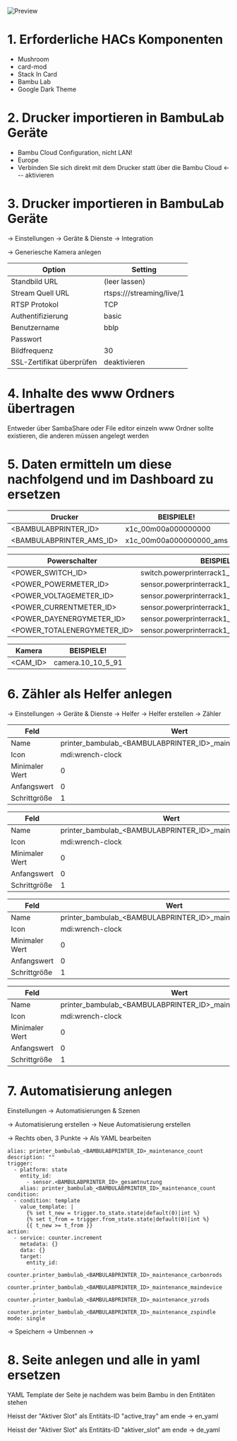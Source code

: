 ![Preview](https://github.com/Stone-Time/HomeAssistant-BambuLab-DashBoard/blob/main/screenshot.jpg?raw=true)



# 1. Erforderliche HACs Komponenten
- Mushroom
- card-mod
- Stack In Card
- Bambu Lab
- Google Dark Theme

 

# 2. Drucker importieren in BambuLab Geräte
- Bambu Cloud Configuration, nicht LAN!
- Europe
- Verbinden Sie sich direkt mit dem Drucker statt über die Bambu Cloud <--- aktivieren


# 3. Drucker importieren in BambuLab Geräte
-> Einstellungen -> Geräte & Dienste -> Integration 

-> Generiesche Kamera anlegen


| Option                    | Setting                               |
| ------------------------- | ------------------------------------- |
| Standbild URL             | (leer lassen)                         |
| Stream Quell URL          | rtsps://<printer-ip>/streaming/live/1 |
| RTSP Protokol             | TCP                                   |
| Authentifizierung         | basic                                 |
| Benutzername              | bblp                                  |
| Passwort                  | <lan-access-code>                     |
| Bildfrequenz              | 30                                    |
| SSL-Zertifikat überprüfen | deaktivieren                          |


# 4. Inhalte des www Ordners übertragen
Entweder über SambaShare oder File editor einzeln 
www Ordner sollte existieren, die anderen müssen angelegt werden


# 5. Daten ermitteln um diese nachfolgend und im Dashboard zu ersetzen

| Drucker                   | BEISPIELE!              |
| ------------------------- | ----------------------- |
| <BAMBULABPRINTER_ID> 			|	x1c_00m00a000000000     |
| <BAMBULABPRINTER_AMS_ID> 	|	x1c_00m00a000000000_ams |

| Powerschalter               | BEISPIELE!                                    |
| --------------------------- | --------------------------------------------- |
| <POWER_SWITCH_ID>					  | switch.powerprinterrack1_2                    | 
| <POWER_POWERMETER_ID>				| sensor.powerprinterrack1_2_power              | 
| <POWER_VOLTAGEMETER_ID>			| sensor.powerprinterrack1_2_voltage            | 
| <POWER_CURRENTMETER_ID>			| sensor.powerprinterrack1_2_current            | 
| <POWER_DAYENERGYMETER_ID>		| sensor.powerprinterrack1_2_total_daily_energy | 
| <POWER_TOTALENERGYMETER_ID> | sensor.powerprinterrack1_2_energy             | 

| Kamera    | BEISPIELE!        |
| --------- | ----------------- |
| <CAM_ID>  | camera.10_10_5_91 |

# 6. Zähler als Helfer anlegen 
-> Einstellungen -> Geräte & Dienste -> Helfer
-> Helfer erstellen -> Zähler


| Feld           | Wert              |
| -------------- | ----------------- |
| Name           | printer_bambulab_<BAMBULABPRINTER_ID>_maintenance_carbonrods |
| Icon           | mdi:wrench-clock  |
| Minimaler Wert | 0 |
| Anfangswert    | 0 |
| Schrittgröße   | 1 |

| Feld           | Wert              |
| -------------- | ----------------- |
| Name           | printer_bambulab_<BAMBULABPRINTER_ID>_maintenance_yzrods |
| Icon           | mdi:wrench-clock  |
| Minimaler Wert | 0 |
| Anfangswert    | 0 |
| Schrittgröße   | 1 |

| Feld           | Wert              |
| -------------- | ----------------- |
| Name           | printer_bambulab_<BAMBULABPRINTER_ID>_maintenance_zspindle |
| Icon           | mdi:wrench-clock  |
| Minimaler Wert | 0 |
| Anfangswert    | 0 |
| Schrittgröße   | 1 |

| Feld           | Wert              |
| -------------- | ----------------- |
| Name           | printer_bambulab_<BAMBULABPRINTER_ID>_maintenance_maindevice |
| Icon           | mdi:wrench-clock  |
| Minimaler Wert | 0 |
| Anfangswert    | 0 |
| Schrittgröße   | 1 |

# 7. Automatisierung anlegen
Einstellungen -> Automatisierungen & Szenen

-> Automatisierung erstellen -> Neue Automatisierung erstellen

-> Rechts oben, 3 Punkte -> Als YAML bearbeiten


```
alias: printer_bambulab_<BAMBULABPRINTER_ID>_maintenance_count
description: ""
trigger:
  - platform: state
    entity_id:
      - sensor.<BAMBULABPRINTER_ID>_gesamtnutzung
    alias: printer_bambulab_<BAMBULABPRINTER_ID>_maintenance_count
condition:
  - condition: template
    value_template: |
      {% set t_new = trigger.to_state.state|default(0)|int %}
      {% set t_from = trigger.from_state.state|default(0)|int %}
      {{ t_new >= t_from }}
action:
  - service: counter.increment
    metadata: {}
    data: {}
    target:
      entity_id:
        - counter.printer_bambulab_<BAMBULABPRINTER_ID>_maintenance_carbonrods
        - counter.printer_bambulab_<BAMBULABPRINTER_ID>_maintenance_maindevice
        - counter.printer_bambulab_<BAMBULABPRINTER_ID>_maintenance_yzrods
        - counter.printer_bambulab_<BAMBULABPRINTER_ID>_maintenance_zspindle
mode: single
```

-> Speichern -> Umbennen -> 

# 8. Seite anlegen und alle <IDs> in yaml ersetzen

YAML Template der Seite je nachdem was beim Bambu in den Entitäten stehen

Heisst der "Aktiver Slot" als Entitäts-ID "active_tray" am ende -> en_yaml

Heisst der "Aktiver Slot" als Entitäts-ID "aktiver_slot" am ende -> de_yaml